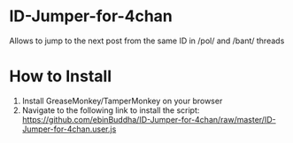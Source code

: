 # ID-Jumper-for-4chan
Allows to jump to the next post from the same ID in /pol/ and /bant/ threads

# How to Install
1. Install GreaseMonkey/TamperMonkey on your browser
2. Navigate to the following link to install the script:
   https://github.com/ebinBuddha/ID-Jumper-for-4chan/raw/master/ID-Jumper-for-4chan.user.js

